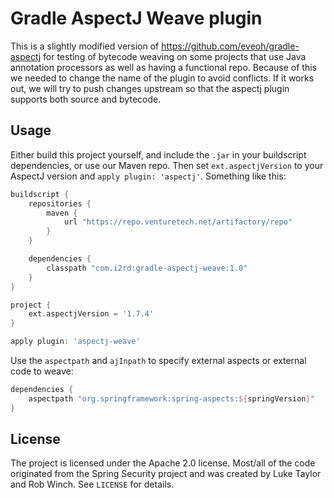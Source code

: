 Gradle AspectJ Weave plugin
===========================

This is a slightly modified version of https://github.com/eveoh/gradle-aspectj for testing of bytecode 
weaving on some projects that use Java annotation processors as well as having a functional repo. Because 
of this we needed to change the name of the plugin to avoid conflicts. If it works out, we will try
to push changes upstream so that the aspectj plugin supports both source and bytecode.


Usage
-----

Either build this project yourself, and include the `.jar` in your buildscript dependencies,
or use our Maven repo. Then set `ext.aspectjVersion` to your AspectJ version and `apply plugin: 'aspectj'`.
Something like this:

```groovy
buildscript {
    repositories {
        maven {
            url "https://repo.venturetech.net/artifactory/repo"
        }
    }

    dependencies {
        classpath "com.i2rd:gradle-aspectj-weave:1.0"
    }
}

project {
    ext.aspectjVersion = '1.7.4'
}

apply plugin: 'aspectj-weave'
```

Use the `aspectpath` and `ajInpath` to specify external aspects or external code to weave:

```groovy
dependencies {
    aspectpath "org.springframework:spring-aspects:${springVersion}"
}
```




License
-------

The project is licensed under the Apache 2.0 license. Most/all of the code
originated from the Spring Security project and was created by Luke Taylor and 
Rob Winch. See `LICENSE` for details.
